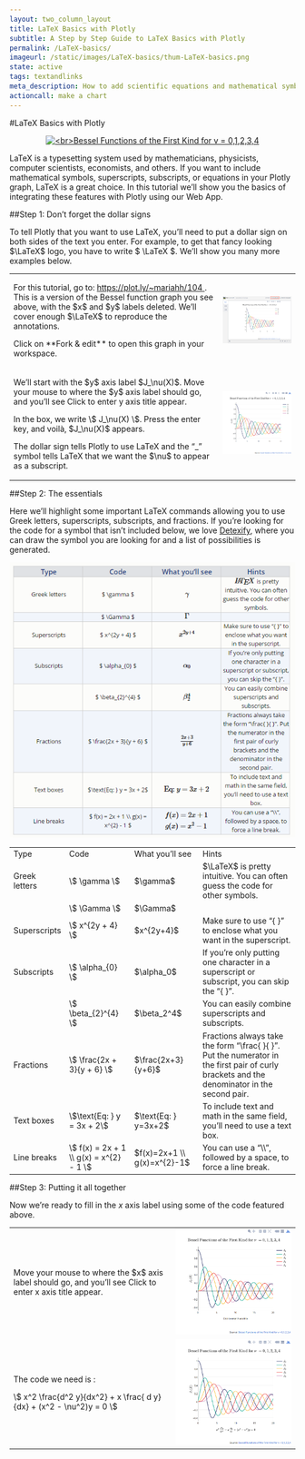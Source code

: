 ```yaml
---
layout: two_column_layout
title: LaTeX Basics with Plotly
subtitle: A Step by Step Guide to LaTeX Basics with Plotly
permalink: /LaTeX-basics/
imageurl: /static/images/LaTeX-basics/thum-LaTeX-basics.png
state: active
tags: textandlinks
meta_description: How to add scientific equations and mathematical symbols to your graph with LaTeX. Plotly is the easiest way to make and share graphs, online and for free.
actioncall: make a chart
---
```


#LaTeX Basics with Plotly

<div>
    <a href="https://plot.ly/~MattSundquist/2135/" target="_blank" title="&lt;br&gt;Bessel Functions of the First Kind for v = 0,1,2,3,4" style="display: block; text-align: center;"><img src="https://plot.ly/~MattSundquist/2135.png" alt="&lt;br&gt;Bessel Functions of the First Kind for v = 0,1,2,3,4" style="max-width: 100%;width: 600px;"  width="600" onerror="this.onerror=null;this.src='https://plot.ly/404.png';" /></a>
    <script data-plotly="MattSundquist:2135" src="https://plot.ly/embed.js" async></script>
</div>


LaTeX is a typesetting system used by mathematicians, physicists, computer scientists, economists, and others. If you want to include mathematical symbols, superscripts, subscripts, or equations in your Plotly graph, LaTeX is a great choice. In this tutorial we’ll show you the basics of integrating these features with Plotly using our Web App.

##Step 1: Don’t forget the dollar signs

To tell Plotly that you want to use LaTeX, you’ll need to put a dollar sign on both sides of the text you enter. For example, to get that fancy looking $\LaTeX$ logo, you have to write \$ \LaTeX \$. We’ll show you many more examples below.

 <table>
  <tbody>
   <tr>
    <td>
     <p >
      For this tutorial, go to:
      <a class="link--impt" href="https://plot.ly/~mariahh/104" target="_blank">
       https://plot.ly/~mariahh/104
      </a>
      . This is a version of the Bessel function graph you see above, with the $x$ and $y$ labels deleted. We’ll cover enough $\LaTeX$ to reproduce the annotations.
     </p>
     <p >
     </p>
     <p >
      Click on
      **Fork &amp; edit**
      to open this graph in your workspace.
     </p>
     <p >
     </p>
     <p >
     </p>
    </td>
    <td>
       <img alt="Latex basics 02" src="/static/images/LaTeX-basics/fork-and-edit-to-open-graph.png" title=""/>
    </td>
   </tr>
   <tr>
    <td>
     <p >
      We’ll start with the $y$ axis label $J_\nu(X)$. Move your mouse to where the $y$ axis label should go, and you’ll see
      Click to enter y axis title
      appear.
     </p>
     <p >
     </p>
     <p >
      In the box, we write \$ J_\nu(X) \$. Press the enter key, and voilà, $J_\nu(X)$ appears.
     </p>
     <p >
     </p>
     <p >
      The dollar sign tells Plotly to use LaTeX and the “_” symbol tells LaTeX that we want the $\nu$ to appear as a subscript.
     </p>
    </td>
    <td>
       <img alt="Latex basics 01" src="/static/images/LaTeX-basics/editing-basel-functions-plot.png" title=""/>
    </td>
   </tr>
  </tbody>
 </table>

 ##Step 2: The essentials

Here we’ll highlight some important LaTeX commands allowing you to use Greek letters, superscripts, subscripts, and fractions. If you’re looking for the code for a symbol that isn’t included below, we love [Detexify](http://detexify.kirelabs.org/classify.html), where you can draw the symbol you are looking for and a list of possibilities is generated.


<img class="img-responsive-table" src="/static/images/LaTeX-basics/latex-commands-table.png"  />

<div class="responsive-table">
 <table >
  <tbody>
   <tr>
    <td>
      Type
    </td>
    <td>
      Code
    </td>
    <td>
      What you’ll see
    </td>
    <td>
      Hints
    </td>
   </tr>
   <tr>
    <td>
      Greek letters
    </td>
    <td>
      \$ \gamma \$
    </td>
    <td>
      $\gamma$
    </td>
    <td>
      $\LaTeX$ is pretty intuitive. You can often guess the code for other symbols.
    </td>
   </tr>
   <tr>
    <td>
    </td>
    <td>
      \$ \Gamma \$
    </td>
    <td>
      $\Gamma$
    </td>
    <td>
    </td>
   </tr>
   <tr>
    <td>
      Superscripts
    </td>
    <td>
      \$ x^{2y + 4} \$
    </td>
    <td>
      $x^{2y+4}$
    </td>
    <td>
      Make sure to use “{ }” to enclose what you want in the superscript.
    </td>
   </tr>
   <tr>
    <td>
      Subscripts
    </td>
    <td>
      \$ \alpha_{0} \$
    </td>
    <td>
      $\alpha_0$
    </td>
    <td>
      If you’re only putting one character in a superscript or subscript, you can skip the “{ }”.
    </td>
   </tr>
   <tr>
    <td>
    </td>
    <td>
      \$ \beta_{2}^{4} \$
    </td>
    <td>
      $\beta_2^4$
    </td>
    <td>
      You can easily combine superscripts and subscripts.
    </td>
   </tr>
   <tr>
    <td>
      Fractions
    </td>
    <td>
      \$ \frac{2x + 3}{y + 6} \$
    </td>
    <td>
      $\frac{2x+3}{y+6}$
    </td>
    <td>
      Fractions always take the form “\frac{ }{ }”. Put the numerator in the first pair of curly brackets and the denominator in the second pair.
    </td>
   </tr>
   <tr>
    <td>
      Text boxes
    </td>
    <td>
      \$\text{Eq: } y = 3x + 2\$
    </td>
    <td>
      $\text{Eq: } y=3x+2$
    </td>
    <td>
      To include text and math in the same field, you’ll need to use a text box.
    </td>
   </tr>
   <tr>
    <td>
      Line breaks
    </td>
    <td>
      \$ f(x) = 2x + 1 \\ g(x) = x^{2} - 1 \$
    </td>
    <td>
      $f(x)=2x+1 \\ g(x)=x^{2}-1$
    </td>
    <td>
      You can use a “\\”, followed by a space, to force a line break.
    </td>
   </tr>
  </tbody>
 </table>
 </div>

##Step 3: Putting it all together

Now we’re ready to fill in the $x$ axis label using some of the code featured above.

<table>
<tbody>
<tr>
<td>
 <p>
  Move your mouse to where the $x$ axis label should go, and you’ll see
  Click to enter x axis title
  appear.
 </p>
</td>
<td>
	<img alt="Latex basics 03" src="/static/images/LaTeX-basics/click-to-enter-x-axis-title.png" title=""/>
</td>
</tr>
<tr>
<td>
 <p>
  The code we need is :
 </p>
 <p>
  \$
  x^2 \frac{d^2 y}{dx^2} + x \frac{
  d
  y}{dx} + (x^2 - \nu^2)y = 0
  \$
 </p>
</td>
<td>
<img alt="Latex basics 00" src="/static/images/LaTeX-basics/finished-latex-plot.png" title=""/>
</td>
</tr>
</tbody>
</table>

